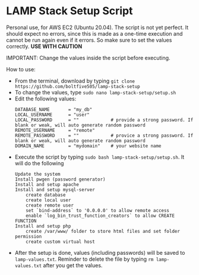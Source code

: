 # LAMP Stack Setup Script

Personal use, for AWS EC2 (Ubuntu 20.04).
The script is not yet perfect. It should expect no errors, since this is made as a one-time execution and cannot be run again even if it errors. So make sure to set the values correctly.
**USE WITH CAUTION**

IMPORTANT: Change the values inside the script before executing.

How to use:

- From the terminal, download by typing `git clone https://github.com/boltfive505/lamp-stack-setup`
- To change the values, type `sudo nano lamp-stack-setup/setup.sh`
- Edit the following values:
  ```
  DATABASE_NAME       = "my_db"
  LOCAL_USERNAME      = "user"
  LOCAL_PASSWORD      = ""            # provide a strong password. If blank or weak, will auto generate random password
  REMOTE_USERNAME     = "remote"
  REMOTE_PASSWORD     = ""            # provice a strong password. If blank or weak, will auto generate random password
  DOMAIN_NAME         = "mydomain"    # your website name
  ```
- Execute the script by typing `sudo bash lamp-stack-setup/setup.sh`. It will do the following
  ```
  Update the system
  Install pwgen (password generator)
  Install and setup apache
  Install and setup mysql-server
      create database
      create local user
      create remote user
      set `bind-address` to '0.0.0.0' to allow remote access
      enable `log_bin_trust_function_creators` to allow CREATE FUNCTION
  Install and setup php
      create /var/www/ folder to store html files and set folder permission
      create custom virtual host
  ```
- After the setup is done, values (including passwords) will be saved to `lamp-values.txt`. Reminder to delete the file by typing `rm lamp-values.txt` after you get the values.
